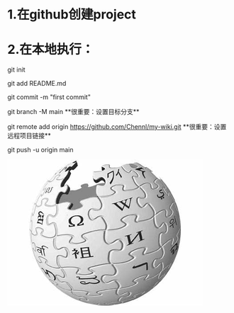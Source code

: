 # 1.在github创建project

# 2.在本地执行：

git init

git add README.md

git commit -m "first commit"

git branch -M main  \*\*很重要：设置目标分支\*\*

git remote add origin https://github.com/Chennl/my-wiki.git \*\*很重要：设置远程项目链接\*\*

git push -u origin main



![image](images\wiki.jpg)

 
